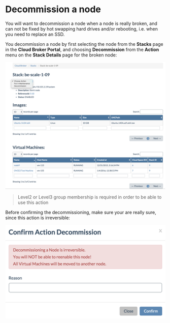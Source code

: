 # Decommission a node

You will want to decommission a node when a node is really broken, and can not be fixed by hot swapping hard drives and/or rebooting, i.e. when you need to replace an SSD.

You decommission a node by first selecting the node from the **Stacks** page in the **Cloud Broker Portal**, and choosing **Decommission** from the **Action** menu on the **Stack Details** page for the broken node:

![](maintenance.png)

> Level2 or Level3 group membership is required in order to be able to use this action

Before confirming the decommissioning, make sure your are really sure, since this action is irreversible:

![](decommission.png)  
